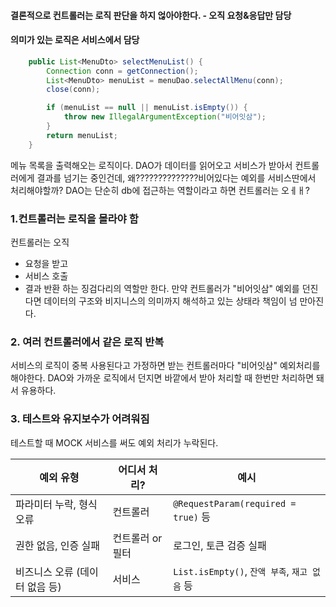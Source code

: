 #### 결론적으로 컨트롤러는 로직 판단을 하지 얺아야한다. - 오직 요청&응답만 담당
#### 의미가 있는 로직은 서비스에서 담당
```java
    public List<MenuDto> selectMenuList() {
        Connection conn = getConnection();
        List<MenuDto> menuList = menuDao.selectAllMenu(conn);
        close(conn);

        if (menuList == null || menuList.isEmpty()) {
            throw new IllegalArgumentException("비어잇삼");
        }
        return menuList;
    }
```
메뉴 목록을 출력해오는 로직이다. DAO가 데이터를 읽어오고 서비스가 받아서 컨트롤러에게 결과를 넘기는 중인건데,
왜??????????????비어있다는 예외를 서비스딴에서 처리해야할까? DAO는 단순히 db에 접근하는 역할이라고 하면 컨트롤러는 오ㅔㅐ?  

### 1.컨트롤러는 로직을 몰라야 함
컨트롤러는 오직 
- 요청을 받고
- 서비스 호출
- 결과 반환
  하는 징검다리의 역할만 한다.
  만약 컨트롤러가 "비어잇삼" 예외를 던진다면 데이터의 구조와 비지니스의 의미까지 해석하고 있는 상태라 책임이 넘 만아진다.

### 2. 여러 컨트롤러에서 같은 로직 반복
서비스의 로직이 중복 사용된다고 가정하면 받는 컨트롤러마다 "비어잇삼" 예외처리를 해야한다. DAO와 가까운 로직에서 던지면 바깥에서 받아 처리할 때 한번만 처리하면 돼서 유용하다.

### 3. 테스트와 유지보수가 어려워짐
테스트할 때 MOCK 서비스를 써도 예외 처리가 누락된다.

| 예외 유형 | 어디서 처리? | 예시 |
| --- | --- | --- |
| 파라미터 누락, 형식 오류 | 컨트롤러 | `@RequestParam(required = true)` 등 |
| 권한 없음, 인증 실패 | 컨트롤러 or 필터 | 로그인, 토큰 검증 실패 |
| 비즈니스 오류 (데이터 없음 등) | 서비스 | `List.isEmpty()`, `잔액 부족`, `재고 없음` 등 |
